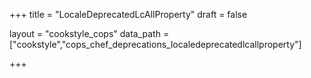 +++
title = "LocaleDeprecatedLcAllProperty"
draft = false

layout = "cookstyle_cops"
data_path = ["cookstyle","cops_chef_deprecations_localedeprecatedlcallproperty"]

+++

<!-- The content of this page is automatically generated from the
cops_chef_deprecations_localedeprecatedlcallproperty.yml file in github.com/chef/cookstyle/blob/master/docs-chef-io/data/cookstyle/. -->
